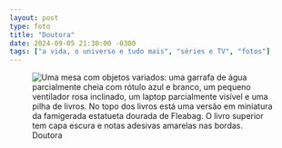 ```yaml
---
layout: post
type: foto
title: "Doutora"
date: 2024-09-05 21:30:00 -0300
tags: ["a vida, o universo e tudo mais", "séries e TV", "fotos"]
---
```

<figure class="gallery">
<img src="{{ site.baseurl }}/assets/fotos/2024/09/20240905_153648.jpg" alt="Uma mesa com objetos variados: uma garrafa de água parcialmente cheia com rótulo azul e branco, um pequeno ventilador rosa inclinado, um laptop parcialmente visível e uma pilha de livros. No topo dos livros está uma versão em miniatura da famigerada estatueta dourada de Fleabag. O livro superior tem capa escura e notas adesivas amarelas nas bordas." title="A estátua mais controversa das series de TV">
<figcaption>Doutora</figcaption>
</figure>